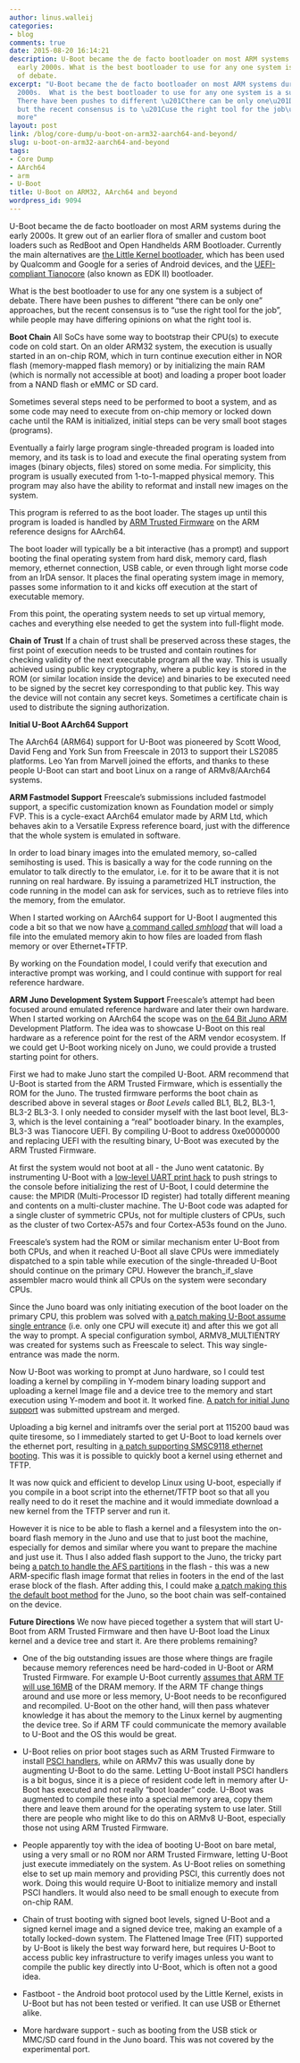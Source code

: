 ```yaml
---
author: linus.walleij
categories:
- blog
comments: true
date: 2015-08-20 16:14:21
description: U-Boot became the de facto bootloader on most ARM systems during the
  early 2000s. What is the best bootloader to use for any one system is a subject
  of debate.
excerpt: "U-Boot became the de facto bootloader on most ARM systems during the early
  2000s.  What is the best bootloader to use for any one system is a subject of debate.
  There have been pushes to different \u201Cthere can be only one\u201D approaches,
  but the recent consensus is to \u201Cuse the right tool for the job\u201D  Learn
  more"
layout: post
link: /blog/core-dump/u-boot-on-arm32-aarch64-and-beyond/
slug: u-boot-on-arm32-aarch64-and-beyond
tags:
- Core Dump
- AArch64
- arm
- U-Boot
title: U-Boot on ARM32, AArch64 and beyond
wordpress_id: 9094
---
```


U-Boot became the de facto bootloader on most ARM systems during the early 2000s. It grew out of an earlier flora of smaller and custom boot loaders such as RedBoot and Open Handhelds ARM Bootloader. Currently the main alternatives are [the Little Kernel bootloader](https://developer.qualcomm.com/download/db410c/little-kernel-boot-loader-overview.pdf), which has been used by Qualcomm and Google for a series of Android devices, and the [UEFI-compliant Tianocore](http://www.tianocore.org/) (also known as EDK II) bootloader.

What is the best bootloader to use for any one system is a subject of debate. There have been pushes to different “there can be only one” approaches, but the recent consensus is to “use the right tool for the job”, while people may have differing opinions on what the right tool is.

**Boot Chain**
All SoCs have some way to bootstrap their CPU(s) to execute code on cold start. On an older ARM32 system, the execution is usually started in an on-chip ROM, which in turn continue execution either in NOR flash (memory-mapped flash memory) or by initializing the main RAM (which is normally not accessible at boot) and loading a proper boot loader from a NAND flash or eMMC or SD card.

Sometimes several steps need to be performed to boot a system, and as some code may need to execute from on-chip memory or locked down cache until the RAM is initialized, initial steps can be very small boot stages (programs).

Eventually a fairly large program single-threaded program is loaded into memory, and its task is to load and execute the final operating system from images (binary objects, files) stored on some media. For simplicity, this program is usually executed from 1-to-1-mapped physical memory. This program may also have the ability to reformat and install new images on the system.

This program is referred to as the boot loader. The stages up until this program is loaded is handled by [ARM Trusted Firmware](http://www.slideshare.net/linaroorg/arm-trusted-firmareforarmv8alcu13) on the ARM reference designs for AArch64.

The boot loader will typically be a bit interactive (has a prompt) and support booting the final operating system from hard disk, memory card, flash memory, ethernet connection, USB cable, or even through light morse code from an IrDA sensor. It places the final operating system image in memory, passes some information to it and kicks off execution at the start of executable memory.

From this point, the operating system needs to set up virtual memory, caches and everything else needed to get the system into full-flight mode.

**Chain of Trust**
If a chain of trust shall be preserved across these stages, the first point of execution needs to be trusted and contain routines for checking validity of the next executable program all the way. This is usually achieved using public key cryptography, where a public key is stored in the ROM (or similar location inside the device) and binaries to be executed need to be signed by the secret key corresponding to that public key. This way the device will not contain any secret keys. Sometimes a certificate chain is used to distribute the signing authorization.

**Initial U-Boot AArch64 Support**

The AArch64 (ARM64) support for U-Boot was pioneered by Scott Wood, David Feng and York Sun from Freescale in 2013 to support their LS2085 platforms. Leo Yan from Marvell joined the efforts, and thanks to these people U-Boot can start and boot Linux on a range of ARMv8/AArch64 systems.

**ARM Fastmodel Support**
Freescale’s submissions included fastmodel support, a specific customization known as Foundation model or simply FVP. This is a cycle-exact AArch64 emulator made by ARM Ltd, which behaves akin to a Versatile Express reference board, just with the difference that the whole system is emulated in software.

In order to load binary images into the emulated memory, so-called semihosting is used. This is basically a way for the code running on the emulator to talk directly to the emulator, i.e. for it to be aware that it is not running on real hardware. By issuing a parametrized HLT instruction, the code running in the model can ask for services, such as to retrieve files into the memory, from the emulator.

When I started working on AArch64 support for U-Boot I augmented this code a bit so that we now have [a command called _smhload_](http://git.denx.de/?p=u-boot.git;a=commitdiff;h=202a674bb8b7d7867503224857a2b0e04617d9b3) that will load a file into the emulated memory akin to how files are loaded from flash memory or over Ethernet+TFTP.

By working on the Foundation model, I could verify that execution and interactive prompt was working, and I could continue with support for real reference hardware.

**ARM Juno Development System Support**
Freescale’s attempt had been focused around emulated reference hardware and later their own hardware. When I started working on AArch64 the scope was on [the 64 Bit Juno ARM ](http://www.arm.com/files/pdf/Juno_ARM_Development_Platform_datasheet.pdf)Development Platform. The idea was to showcase U-Boot on this real hardware as a reference point for the rest of the ARM vendor ecosystem. If we could get U-Boot working nicely on Juno, we could provide a trusted starting point for others.

First we had to make Juno start the compiled U-Boot. ARM recommend that U-Boot is started from the ARM Trusted Firmware, which is essentially the ROM for the Juno. The trusted firmware performs the boot chain as described above in several stages or _Boot Levels_ called BL1, BL2, BL3-1, BL3-2 BL3-3. I only needed to consider myself with the last boot level, BL3-3, which is the level containing a “real” bootloader binary. In the examples, BL3-3 was Tianocore UEFI. By compiling U-Boot to address 0xe0000000 and replacing UEFI with the resulting binary, U-Boot was executed by the ARM Trusted Firmware.

At first the system would not boot at all - the Juno went catatonic. By instrumenting U-Boot with a [low-level UART print hack](http://dflund.se/~triad/krad/junoboard/0001-vexpress64-assembly-debugging-and-uglyfix.patch) to push strings to the console before initializing the rest of U-Boot, I could determine the cause: the MPIDR (Multi-Processor ID register) had totally different meaning and contents on a multi-cluster machine. The U-Boot code was adapted for a single cluster of symmetric CPUs, not for multiple clusters of CPUs, such as the cluster of two Cortex-A57s and four Cortex-A53s found on the Juno.

Freescale’s system had the ROM or similar mechanism enter U-Boot from both CPUs, and when it reached U-Boot all slave CPUs were immediately dispatched to a spin table while execution of the single-threaded U-Boot should continue on the primary CPU. However the branch_if_slave assembler macro would think all CPUs on the system were secondary CPUs.

Since the Juno board was only initiating execution of the boot loader on the primary CPU, this problem was solved with [a patch making U-Boot assume single entrance](http://git.denx.de/?p=u-boot.git;a=commitdiff;h=23b5877c64562a314f8d8c60d0066cd346f2d886) (i.e. only one CPU will execute it) and after this we got all the way to prompt. A special configuration symbol, ARMV8_MULTIENTRY was created for systems such as Freescale to select. This way single-entrance was made the norm.

Now U-Boot was working to prompt at Juno hardware, so I could test loading a kernel by compiling in Y-modem binary loading support and uploading a kernel Image file and a device tree to the memory and start execution using Y-modem and boot it. It worked fine. [A patch for initial Juno support](http://git.denx.de/?p=u-boot.git;a=commitdiff;h=ffc103732c82faa945c85bbb7c5c34c30b6fac72) was submitted upstream and merged.

Uploading a big kernel and initramfs over the serial port at 115200 baud was quite tiresome, so I immediately started to get U-Boot to load kernels over the ethernet port, resulting in [a patch supporting SMSC9118 ethernet booting](http://git.denx.de/?p=u-boot.git;a=commitdiff;h=b31f9d7a4aea23a8a9d007356a2b61e503e69daa). This was it is possible to quickly boot a kernel using ethernet and TFTP.

It was now quick and efficient to develop Linux using U-boot, especially if you compile in a boot script into the ethernet/TFTP boot so that all you really need to do it reset the machine and it would immediate download a new kernel from the TFTP server and run it.

However it is nice to be able to flash a kernel and a filesystem into the on-board flash memory in the Juno and use that to just boot the machine, especially for demos and similar where you want to prepare the machine and just use it. Thus I also added flash support to the Juno, the tricky part being [a patch to handle the AFS partitions](http://git.denx.de/?p=u-boot.git;a=commitdiff;h=4bb6650632a3e36185f689c56ea31f189ce39325) in the flash - this was a new ARM-specific flash image format that relies in footers in the end of the last erase block of the flash. After adding this, I could make [a patch making this the default boot method](http://git.denx.de/?p=u-boot.git;a=commitdiff;h=10d1491b3dea43182aec5cdce8f81ca520400c4b) for the Juno, so the boot chain was self-contained on the device.

**Future Directions**
We now have pieced together a system that will start U-Boot from ARM Trusted Firmware and then have U-Boot load the Linux kernel and a device tree and start it. Are there problems remaining?

  * One of the big outstanding issues are those where things are fragile because memory references need be hard-coded in U-Boot or ARM Trusted Firmware. For example U-Boot currently [assumes that ARM TF will use 16MB](http://git.denx.de/?p=u-boot.git;a=commitdiff;h=303557089f3db253eaec6f38dece204fd154b6ac) of the DRAM memory. If the ARM TF change things around and use more or less memory, U-Boot needs to be reconfigured and recompiled. U-Boot on the other hand, will then pass whatever knowledge it has about the memory to the Linux kernel by augmenting the device tree. So if ARM TF could communicate the memory available to U-Boot and the OS this would be great.

  * U-Boot relies on prior boot stages such as ARM Trusted Firmware to install [PSCI handlers](http://infocenter.arm.com/help/index.jsp?topic=/com.arm.doc.den0022c/index.html), while on ARMv7 this was usually done by augmenting U-Boot to do the same. Letting U-Boot install PSCI handlers is a bit bogus, since it is a piece of resident code left in memory after U-Boot has executed and not really “boot loader” code. U-Boot was augmented to compile these into a special memory area, copy them there and leave them around for the operating system to use later. Still there are people who might like to do this on ARMv8 U-Boot, especially those not using ARM Trusted Firmware.
  
  * People apparently toy with the idea of booting U-Boot on bare metal, using a very small or no ROM nor ARM Trusted Firmware, letting U-Boot just execute immediately on the system. As U-Boot relies on something else to set up main memory and providing PSCI, this currently does not work. Doing this would require U-Boot to initialize memory and install PSCI handlers. It would also need to be small enough to execute from on-chip RAM.
  
  * Chain of trust booting with signed boot levels, signed U-Boot and a signed kernel image and a signed device tree, making an example of a totally locked-down system. The Flattened Image Tree (FIT) supported by U-Boot is likely the best way forward here, but requires U-Boot to access public key infrastructure to verify images unless you want to compile the public key directly into U-Boot, which is often not a good idea.

  * Fastboot - the Android boot protocol used by the Little Kernel, exists in U-Boot but has not been tested or verified. It can use USB or Ethernet alike.
  
  * More hardware support - such as booting from the USB stick or MMC/SD card found in the Juno board. This was not covered by the experimental port.